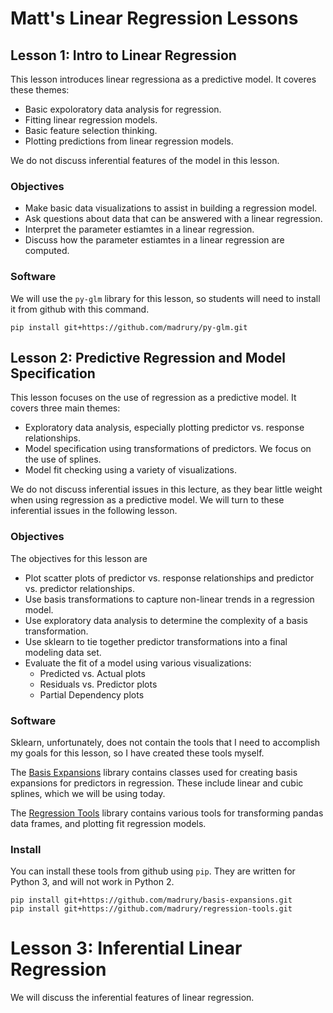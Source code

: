 # Matt's Linear Regression Lessons

## Lesson 1: Intro to Linear Regression

This lesson introduces linear regressiona as a predictive model.  It coveres these themes:

  - Basic expoloratory data analysis for regression.
  - Fitting linear regression models.
  - Basic feature selection thinking.
  - Plotting predictions from linear regression models.

We do not discuss inferential features of the model in this lesson.

### Objectives

  - Make basic data visualizations to assist in building a regression model.
  - Ask questions about data that can be answered with a linear regression.
  - Interpret the parameter estiamtes in a linear regression.
  - Discuss how the parameter estiamtes in a linear regression are computed.

### Software

We will use the `py-glm` library for this lesson, so students will need to install it from github with this command.

```
pip install git+https://github.com/madrury/py-glm.git
```


## Lesson 2: Predictive Regression and Model Specification

This lesson focuses on the use of regression as a predictive model.  It covers three main themes:

  - Exploratory data analysis, especially plotting predictor vs. response relationships.
  - Model specification using transformations of predictors.  We focus on the use of splines.
  - Model fit checking using a variety of visualizations.

We do not discuss inferential issues in this lecture, as they bear little weight when using regression as a predictive model.  We will turn to these inferential issues in the following lesson.

### Objectives

The objectives for this lesson are

  - Plot scatter plots of predictor vs. response relationships and predictor vs. predictor relationships.
  - Use basis transformations to capture non-linear trends in a regression model.
  - Use exploratory data analysis to determine the complexity of a basis transformation.
  - Use sklearn to tie together predictor transformations into a final modeling data set.
  - Evaluate the fit of a model using various visualizations:
    - Predicted vs. Actual plots
    - Residuals vs. Predictor plots
    - Partial Dependency plots

### Software

Sklearn, unfortunately, does not contain the tools that I need to accomplish my goals for this lesson, so I have created these tools myself.

The [Basis Expansions](https://github.com/madrury/basis-expansions) library contains classes used for creating basis expansions for predictors in regression.  These include linear and cubic splines, which we will be using today. 

The [Regression Tools](https://github.com/madrury/regression-tools) library contains various tools for transforming pandas data frames, and plotting fit regression models.

### Install

You can install these tools from github using `pip`.  They are written for Python 3, and will not work in Python 2.

```
pip install git+https://github.com/madrury/basis-expansions.git
pip install git+https://github.com/madrury/regression-tools.git
```

# Lesson 3: Inferential Linear Regression

We will discuss the inferential features of linear regression.
